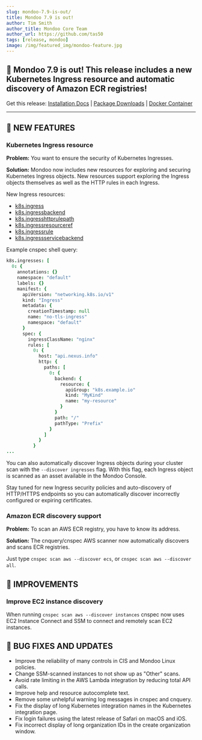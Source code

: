 ```yaml
---
slug: mondoo-7.9-is-out/
title: Mondoo 7.9 is out!
author: Tim Smith
author_title: Mondoo Core Team
author_url: https://github.com/tas50
tags: [release, mondoo]
image: /img/featured_img/mondoo-feature.jpg
---
```


## 🥳 Mondoo 7.9 is out! This release includes a new Kubernetes Ingress resource and automatic discovery of Amazon ECR registries!

Get this release: [Installation Docs](/cnspec/) | [Package Downloads](https://releases.mondoo.com/mondoo/) | [Docker Container](https://hub.docker.com/r/mondoo/client)

---

## 🎉 NEW FEATURES

### Kubernetes Ingress resource

**Problem:** You want to ensure the security of Kubernetes Ingresses.

**Solution:** Mondoo now includes new resources for exploring and securing Kubernetes Ingress objects. New resources support exploring the Ingress objects themselves as well as the HTTP rules in each Ingress.

New Ingress resources:

- [k8s.ingress](/mql/resources/k8s-pack/k8s.ingress/)
- [k8s.ingressbackend](/mql/resources/k8s-pack/k8s.ingressbackend/)
- [k8s.ingresshttprulepath](/mql/resources/k8s-pack/k8s.ingresshttprulepath/)
- [k8s.ingressresourceref](/mql/resources/k8s-pack/k8s.ingressresourceref/)
- [k8s.ingressrule](/mql/resources/k8s-pack/k8s.ingressrule/)
- [k8s.ingressservicebackend](/mql/resources/k8s-pack/k8s.ingressservicebackend/)

Example cnspec shell query:

```coffee
k8s.ingresses: [
  0: {
    annotations: {}
    namespace: "default"
    labels: {}
    manifest: {
      apiVersion: "networking.k8s.io/v1"
      kind: "Ingress"
      metadata: {
        creationTimestamp: null
        name: "no-tls-ingress"
        namespace: "default"
      }
      spec: {
        ingressClassName: "nginx"
        rules: [
          0: {
            host: "api.nexus.info"
            http: {
              paths: [
                0: {
                  backend: {
                    resource: {
                      apiGroup: "k8s.example.io"
                      kind: "MyKind"
                      name: "my-resource"
                    }
                  }
                  path: "/"
                  pathType: "Prefix"
                }
              ]
            }
          }
...
```

You can also automatically discover Ingress objects during your cluster scan with the `--discover ingresses` flag. With this flag, each Ingress object is scanned as an asset available in the Mondoo Console.

Stay tuned for new Ingress security policies and auto-discovery of HTTP/HTTPS endpoints so you can automatically discover incorrectly configured or expiring certificates.

### Amazon ECR discovery support

**Problem:** To scan an AWS ECR registry, you have to know its address.

**Solution:** The cnquery/cnspec AWS scanner now automatically discovers and scans ECR registries.

Just type `cnspec scan aws --discover ecs`, or `cnspec scan aws --discover all`.

## 🧹 IMPROVEMENTS

### Improve EC2 instance discovery

When running `cnspec scan aws --discover instances` cnspec now uses EC2 Instance Connect and SSM to connect and remotely scan EC2 instances.

## 🐛 BUG FIXES AND UPDATES

- Improve the reliability of many controls in CIS and Mondoo Linux policies.
- Change SSM-scanned instances to not show up as "Other" scans.
- Avoid rate limiting in the AWS Lambda integration by reducing total API calls.
- Improve help and resource autocomplete text.
- Remove some unhelpful warning log messages in cnspec and cnquery.
- Fix the display of long Kubernetes integration names in the Kubernetes integration page.
- Fix login failures using the latest release of Safari on macOS and iOS.
- Fix incorrect display of long organization IDs in the create organization window.
